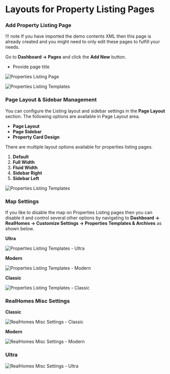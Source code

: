 # Layouts for Property Listing Pages

### **Add Property Listing Page**

!!! note
    If you have imported the demo contents XML then this page is already created and you might need to only edit these pages to fulfill your needs.

Go to **Dashboard → Pages** and click the **Add New** button.

- Provide page title

![Properties Listing Page](images/create-pages/add-properties-listing-page-gutenberg.png)

![Properties Listing Templates](images/create-pages/properties-listing-templates.gif)

### **Page Layout & Sidebar Management**

You can configure the Listing layout and sidebar settings in the **Page Layout** section. The following options are available in Page Layout area.

- **Page Layout**
- **Page Sidebar**
- **Property Card Design**

There are multiple layout options available for properties listing pages.

1. **Default**
2. **Full Width**
3. **Fluid Width**
4. **Sidebar Right**
5. **Sidebar Left**

![Properties Listing Templates](images/create-pages/page-layout-property-listing.png)

### **Map Settings**

If you like to disable the map on Properties Listing pages then you can disable it and control several other options by navigating to **Dashboard → RealHomes → Customize Settings → Properties Templates & Archives** as shown below.

**Ultra**

![Properties Listing Templates - Ultra](images/create-pages/properties-listing-archives-ultra.png)

**Modern**

![Properties Listing Templates - Modern](images/create-pages/properties-listing-map-settings-modern.png)

**Classic**

![Properties Listing Templates - Classic](images/create-pages/properties-listing-map-settings.png)

### **RealHomes Misc Settings**

**Classic**

![RealHomes Misc Settings - Classic](images/create-pages/banner-spacing-classic.gif)

**Modern**

![RealHomes Misc Settings - Modern](images/create-pages/modern-banner-spacing-full.gif)

### **Ultra**

![RealHomes Misc Settings - Ultra](images/create-pages/ultra-banner-spacing-full.gif)